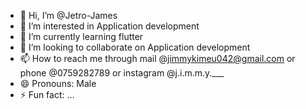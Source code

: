 - 👋 Hi, I’m @Jetro-James
- 👀 I’m interested in Application development
- 🌱 I’m currently learning flutter
- 💞️ I’m looking to collaborate on Application development
- 📫 How to reach me through mail @jimmykimeu042@gmail.com or phone @0759282789 or instagram @j.i.m.m.y.___
- 😄 Pronouns: Male
- ⚡ Fun fact: ...

<!---
Jetro-James/Jetro-James is a ✨ special ✨ repository because its `README.md` (this file) appears on your GitHub profile.
You can click the Preview link to take a look at your changes.
--->
